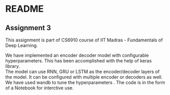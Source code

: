 # README
## Assignment 3
This assignment is part of CS6910 course of IIT Madras - Fundamentals of Deep Learning.

We have implemented an encoder decoder model with configurable hyperparameters.
This has been accomplished with the help of keras library.  
The model can use RNN, GRU or LSTM as the encoder/decoder layers of the model. It can be configured with multiple encoder or decoders as well.
We have used wandb to tune the hyperparameters .
The code is in the form of a Notebook for interctive use.

